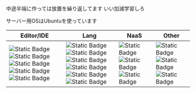 中途半端に作っては放置を繰り返してます いい加減学習しろ

サーバー用OSはUbuntuを使っています

|Editor/IDE|Lang|NaaS|Other|
|-|-|-|-|
|![Static Badge](https://img.shields.io/badge/cli_only-vim-darkgreen?style=for-the-badge&logo=vim) ![Static Badge](https://img.shields.io/badge/vscode-007ACC?style=for-the-badge&logo=visualstudiocode) ![Static Badge](https://img.shields.io/badge/visual_studio-5C2D91?style=for-the-badge&logo=visualstudio) ![Static Badge](https://img.shields.io/badge/arduino_ide-00878F?style=for-the-badge&logo=arduino) ![Static Badge](https://img.shields.io/badge/android_studio-4081EC?style=for-the-badge&logo=androidstudio)|![Static Badge](https://img.shields.io/badge/python-ffe600?style=for-the-badge&logo=python) ![Static Badge](https://img.shields.io/badge/html-faad87?style=for-the-badge&logo=html5) ![Static Badge](https://img.shields.io/badge/javascript-black?style=for-the-badge&logo=javascript) ![Static Badge](https://img.shields.io/badge/php-94C694?style=for-the-badge&logo=php) ![Static Badge](https://img.shields.io/badge/C%23-512BD4?style=for-the-badge&logo=csharp) ![Static Badge](https://img.shields.io/badge/kotlin-F78505?style=for-the-badge&logo=kotlin)|![Static Badge](https://img.shields.io/badge/cloudflare-e3e3e3?style=for-the-badge&logo=cloudflare) ![Static Badge](https://img.shields.io/badge/pages-e3e3e3?style=for-the-badge&logo=cloudflarepages) ![Static Badge](https://img.shields.io/badge/workers-e3e3e3?style=for-the-badge&logo=cloudflareworkers)|![Static Badge](https://img.shields.io/badge/node.js-3E3F3A?style=for-the-badge&logo=nodedotjs) ![Static Badge](https://img.shields.io/badge/proxmox-black?style=for-the-badge&logo=proxmox) ![Static Badge](https://img.shields.io/badge/🌱larning-k8s-326CE5?style=for-the-badge&logo=kubernetes)|
